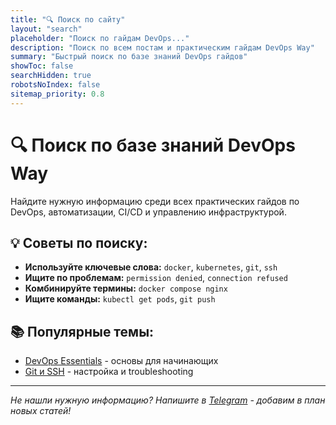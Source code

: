 ```yaml
---
title: "🔍 Поиск по сайту"
layout: "search"
placeholder: "Поиск по гайдам DevOps..."
description: "Поиск по всем постам и практическим гайдам DevOps Way"
summary: "Быстрый поиск по базе знаний DevOps гайдов"
showToc: false
searchHidden: true
robotsNoIndex: false
sitemap_priority: 0.8
---
```


# 🔍 Поиск по базе знаний DevOps Way

Найдите нужную информацию среди всех практических гайдов по DevOps, автоматизации, CI/CD и управлению инфраструктурой.

## 💡 Советы по поиску:

- **Используйте ключевые слова:** `docker`, `kubernetes`, `git`, `ssh`
- **Ищите по проблемам:** `permission denied`, `connection refused`
- **Комбинируйте термины:** `docker compose nginx`
- **Ищите команды:** `kubectl get pods`, `git push`

## 📚 Популярные темы:

- [DevOps Essentials](/categories/devops-essentials/) - основы для начинающих
- [Git и SSH](/posts/day-00-git-basics/) - настройка и troubleshooting

---

*Не нашли нужную информацию? Напишите в [Telegram](https://t.me/devitway) - добавим в план новых статей!*